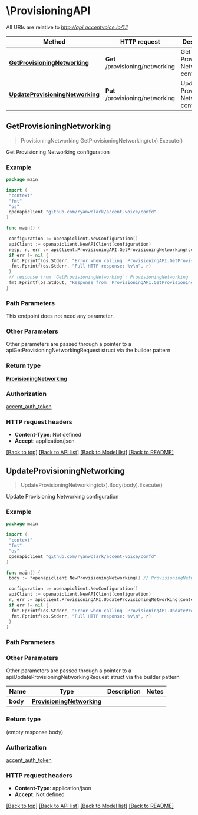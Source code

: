 # \ProvisioningAPI

All URIs are relative to *<http://api.accentvoice.io/1.1>*

Method | HTTP request | Description
------------- | ------------- | -------------
[**GetProvisioningNetworking**](ProvisioningAPI.md#GetProvisioningNetworking) | **Get** /provisioning/networking | Get Provisioning Networking configuration
[**UpdateProvisioningNetworking**](ProvisioningAPI.md#UpdateProvisioningNetworking) | **Put** /provisioning/networking | Update Provisioning Networking configuration

## GetProvisioningNetworking

> ProvisioningNetworking GetProvisioningNetworking(ctx).Execute()

Get Provisioning Networking configuration

### Example

```go
package main

import (
 "context"
 "fmt"
 "os"
 openapiclient "github.com/ryanwclark/accent-voice/confd"
)

func main() {

 configuration := openapiclient.NewConfiguration()
 apiClient := openapiclient.NewAPIClient(configuration)
 resp, r, err := apiClient.ProvisioningAPI.GetProvisioningNetworking(context.Background()).Execute()
 if err != nil {
  fmt.Fprintf(os.Stderr, "Error when calling `ProvisioningAPI.GetProvisioningNetworking``: %v\n", err)
  fmt.Fprintf(os.Stderr, "Full HTTP response: %v\n", r)
 }
 // response from `GetProvisioningNetworking`: ProvisioningNetworking
 fmt.Fprintf(os.Stdout, "Response from `ProvisioningAPI.GetProvisioningNetworking`: %v\n", resp)
}
```

### Path Parameters

This endpoint does not need any parameter.

### Other Parameters

Other parameters are passed through a pointer to a apiGetProvisioningNetworkingRequest struct via the builder pattern

### Return type

[**ProvisioningNetworking**](ProvisioningNetworking.md)

### Authorization

[accent_auth_token](../README.md#accent_auth_token)

### HTTP request headers

- **Content-Type**: Not defined
- **Accept**: application/json

[[Back to top]](#) [[Back to API list]](../README.md#documentation-for-api-endpoints)
[[Back to Model list]](../README.md#documentation-for-models)
[[Back to README]](../README.md)

## UpdateProvisioningNetworking

> UpdateProvisioningNetworking(ctx).Body(body).Execute()

Update Provisioning Networking configuration

### Example

```go
package main

import (
 "context"
 "fmt"
 "os"
 openapiclient "github.com/ryanwclark/accent-voice/confd"
)

func main() {
 body := *openapiclient.NewProvisioningNetworking() // ProvisioningNetworking | 

 configuration := openapiclient.NewConfiguration()
 apiClient := openapiclient.NewAPIClient(configuration)
 r, err := apiClient.ProvisioningAPI.UpdateProvisioningNetworking(context.Background()).Body(body).Execute()
 if err != nil {
  fmt.Fprintf(os.Stderr, "Error when calling `ProvisioningAPI.UpdateProvisioningNetworking``: %v\n", err)
  fmt.Fprintf(os.Stderr, "Full HTTP response: %v\n", r)
 }
}
```

### Path Parameters

### Other Parameters

Other parameters are passed through a pointer to a apiUpdateProvisioningNetworkingRequest struct via the builder pattern

Name | Type | Description  | Notes
------------- | ------------- | ------------- | -------------
 **body** | [**ProvisioningNetworking**](ProvisioningNetworking.md) |  |

### Return type

 (empty response body)

### Authorization

[accent_auth_token](../README.md#accent_auth_token)

### HTTP request headers

- **Content-Type**: application/json
- **Accept**: Not defined

[[Back to top]](#) [[Back to API list]](../README.md#documentation-for-api-endpoints)
[[Back to Model list]](../README.md#documentation-for-models)
[[Back to README]](../README.md)
